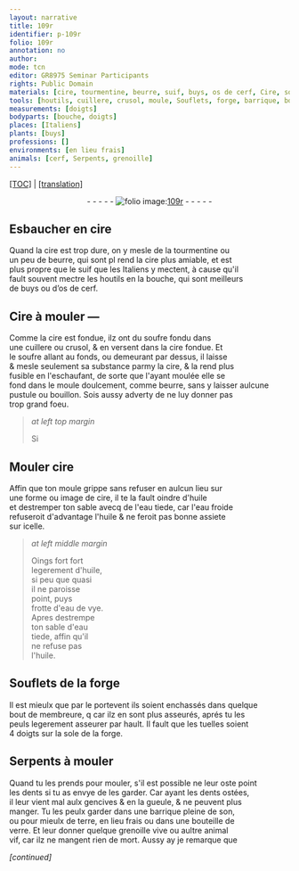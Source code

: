 ```yaml
---
layout: narrative
title: 109r
identifier: p-109r
folio: 109r
annotation: no
author:
mode: tcn
editor: GR8975 Seminar Participants
rights: Public Domain
materials: [cire, tourmentine, beurre, suif, buys, os de cerf, Cire, soufre, cire fondue, huile, eau tiede, eau froide, eau de vye, son, terre, verre]
tools: [houtils, cuillere, crusol, moule, Souflets, forge, barrique, bouteille de verre]
measurements: [doigts]
bodyparts: [bouche, doigts]
places: [Italiens]
plants: [buys]
professions: []
environments: [en lieu frais]
animals: [cerf, Serpents, grenoille]
---
```


 <p><a href="{{ site.baseurl }}/normalized/">[TOC]</a> | <a href="{{ site.baseurl }}/texts/p-109r_tl/" target="_blank">[translation]</a></p><div class="folio" align="center">- - - - - <a href="http://gallica.bnf.fr/ark:/12148/btv1b10500001g/f223.image" target="_blank"><img src="https://cu-mkp.github.io/2017-workshop-edition/assets/photo-icon.png" alt="folio image: " style="display:inline-block; margin-bottom:-3px;"/>109r</a> - - - - - </div>  
  

## Esbaucher en <span class="m">cire</span>

 
Quand la <span class="m">cire</span> est trop dure, on y mesle de la <span class="m">tourmentine</span> ou<br/> un peu de <span class="m">beurre</span>, qui <span class="del">sont pl</span> rend la <span class="m">cire</span> plus amiable, et est<br/> plus propre que le <span class="m">suif</span> que les <span class="pl">Italiens</span> y mectent, à cause qu'il<br/> fault souvent mectre les <span class="tl">houtils</span> en la <span class="bp">bouche</span>, qui sont meilleurs<br/> de <span class="m"><span class="pa">buys</span></span> ou d’<span class="m">os de <span class="al">cerf</span></span>.
 
 
  

## <span class="m">Cire</span> à mouler —

 
Comme la <span class="m">cire</span> est fondue, ilz ont du <span class="m">soufre</span> fondu dans<br/> une <span class="tl">cuillere</span> ou <span class="tl">crusol</span>, & en versent dans la <span class="m">cire fondue</span>. Et<br/> le <span class="m">soufre</span> allant au fonds, ou demeurant par dessus, il laisse<br/> & mesle seulem<span class="exp">ent</span> sa substance parmy la <span class="m">cire</span>, & la rend plus<br/> fusible en l'eschaufant, de sorte que l'ayant moulée elle se<br/> fond dans le <span class="tl">moule</span> doulcem<span class="exp">ent</span>, co<span class="exp">mm</span>e <span class="m">beurre</span>, sans y laisser aulcune<br/> pustule ou bouillon. Sois aussy adverty de ne luy donner pas<br/> trop grand foeu.
 
> *at left top margin*
> 
> 
> Si

 
  

## Mouler <span class="m">cire</span>

 
Affin que ton <span class="tl">moule</span> grippe sans refuser en aulcun lieu sur<br/> une forme ou image de <span class="m">cire</span>, il te la fault oindre d'<span class="m">huile</span><br/> et destremper ton sable avecq de l'<span class="m">eau tiede</span>, car l'<span class="m">eau froide</span><br/> refuseroit d'advantage l'<span class="m">huile</span> & ne feroit pas bonne assiete<br/> sur icelle.
 
> *at left middle margin*
> 
> 
> Oings fort fort<br/> legerem<span class="exp">ent</span> d'<span class="m">huile</span>,<br/> si peu que quasi<br/> il ne paroisse<br/> point, puys<br/> frotte d'<span class="m">eau de vye</span>.<br/> Apres destrempe<br/> ton sable d'<span class="m">eau<br/> tiede</span>, affin qu'il<br/> ne refuse pas<br/> l'<span class="m">huile</span>.

 
  

## <span class="tl">Souflets</span> de la <span class="tl">forge</span>

 
Il est mieulx que par le portevent ils soient enchassés dans quelque<br/> bout de membreure, <span class="del">q</span> car ilz en sont plus asseurés, aprés tu les<br/> peuls legerem<span class="exp">ent</span> asseurer par hault. Il fault que les tuelles soient<br/> 4 <span class="ms"><span class="bp">doigts</span></span> sur la sole de la <span class="tl">forge</span>.

 
  

## <span class="al">Serpents</span> à mouler

 
Quand tu les prends pour mouler, s'il est possible ne leur oste point<br/> les dents si tu as envye de les garder. Car ayant les dents ostées,<br/> il leur vient mal aulx gencives & en la gueule, & ne peuvent plus<br/> manger. Tu les peulx garder dans une <span class="tl">barrique</span> pleine de <span class="m">son</span>,<br/> ou pour mieulx de <span class="m">terre</span>, <span class="env">en lieu frais</span> ou dans une <span class="tl">bouteille de<br/> <span class="m">verre</span></span>. Et leur donner quelque <span class="al">grenoille</span> vive ou aultre animal<br/> vif, car ilz ne mangent rien de mort. Aussy ay je remarque que
 
*[continued]*
 
 